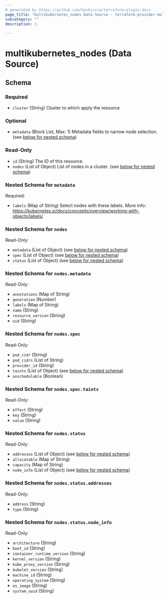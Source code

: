 ```yaml
---
# generated by https://github.com/hashicorp/terraform-plugin-docs
page_title: "multikubernetes_nodes Data Source - terraform-provider-multikubernetes"
subcategory: ""
description: |-
  
---
```


# multikubernetes_nodes (Data Source)





<!-- schema generated by tfplugindocs -->
## Schema

### Required

- `cluster` (String) Cluster to which apply the resource

### Optional

- `metadata` (Block List, Max: 1) Metadata fields to narrow node selection. (see [below for nested schema](#nestedblock--metadata))

### Read-Only

- `id` (String) The ID of this resource.
- `nodes` (List of Object) List of nodes in a cluster. (see [below for nested schema](#nestedatt--nodes))

<a id="nestedblock--metadata"></a>
### Nested Schema for `metadata`

Required:

- `labels` (Map of String) Select nodes with these labels. More info: https://kubernetes.io/docs/concepts/overview/working-with-objects/labels/


<a id="nestedatt--nodes"></a>
### Nested Schema for `nodes`

Read-Only:

- `metadata` (List of Object) (see [below for nested schema](#nestedobjatt--nodes--metadata))
- `spec` (List of Object) (see [below for nested schema](#nestedobjatt--nodes--spec))
- `status` (List of Object) (see [below for nested schema](#nestedobjatt--nodes--status))

<a id="nestedobjatt--nodes--metadata"></a>
### Nested Schema for `nodes.metadata`

Read-Only:

- `annotations` (Map of String)
- `generation` (Number)
- `labels` (Map of String)
- `name` (String)
- `resource_version` (String)
- `uid` (String)


<a id="nestedobjatt--nodes--spec"></a>
### Nested Schema for `nodes.spec`

Read-Only:

- `pod_cidr` (String)
- `pod_cidrs` (List of String)
- `provider_id` (String)
- `taints` (List of Object) (see [below for nested schema](#nestedobjatt--nodes--spec--taints))
- `unschedulable` (Boolean)

<a id="nestedobjatt--nodes--spec--taints"></a>
### Nested Schema for `nodes.spec.taints`

Read-Only:

- `effect` (String)
- `key` (String)
- `value` (String)



<a id="nestedobjatt--nodes--status"></a>
### Nested Schema for `nodes.status`

Read-Only:

- `addresses` (List of Object) (see [below for nested schema](#nestedobjatt--nodes--status--addresses))
- `allocatable` (Map of String)
- `capacity` (Map of String)
- `node_info` (List of Object) (see [below for nested schema](#nestedobjatt--nodes--status--node_info))

<a id="nestedobjatt--nodes--status--addresses"></a>
### Nested Schema for `nodes.status.addresses`

Read-Only:

- `address` (String)
- `type` (String)


<a id="nestedobjatt--nodes--status--node_info"></a>
### Nested Schema for `nodes.status.node_info`

Read-Only:

- `architecture` (String)
- `boot_id` (String)
- `container_runtime_version` (String)
- `kernel_version` (String)
- `kube_proxy_version` (String)
- `kubelet_version` (String)
- `machine_id` (String)
- `operating_system` (String)
- `os_image` (String)
- `system_uuid` (String)
